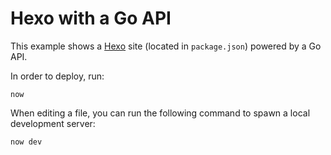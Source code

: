 # Hexo with a Go API

This example shows a [Hexo](https://hexo.io/) site (located in `package.json`) powered by a Go API.

In order to deploy, run:

```
now
```

When editing a file, you can run the following command to spawn a local development server:

```
now dev
```
